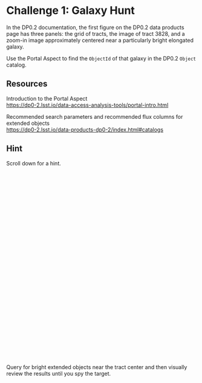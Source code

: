 # Challenge 1: Galaxy Hunt

In the DP0.2 documentation, the first figure on the DP0.2 data products page
has three panels: the grid of tracts, the image of tract 3828, and a zoom-in
image approximately centered near a particularly bright elongated galaxy.

Use the Portal Aspect to find the `ObjectId` of that galaxy in the DP0.2 `Object` catalog.

## Resources

Introduction to the Portal Aspect <br>
https://dp0-2.lsst.io/data-access-analysis-tools/portal-intro.html

Recommended search parameters and recommended flux columns for extended objects <br>
https://dp0-2.lsst.io/data-products-dp0-2/index.html#catalogs

## Hint

Scroll down for a hint.

<br>
<br>
<br>
<br>
<br>
<br>
<br>
<br>
<br>
<br>
<br>
<br>
<br>
<br>
<br>
<br>
<br>
<br>
<br>
<br>
<br>
<br>
<br>
<br>
<br>
<br>
<br>
<br>
<br>

Query for bright extended objects near the tract center and then visually review
the results until you spy the target.



